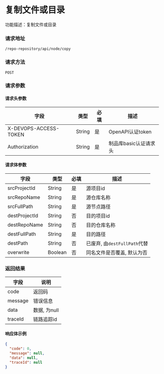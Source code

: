 # 复制文件或目录

功能描述：复制文件或目录

### 请求地址

```
/repo-repository/api/node/copy
```

### 请求方法

`POST`

### 请求参数

#### 请求头参数

| 字段                  | 类型   | 必填 | 描述                  |
| --------------------- | ------ | ---- | --------------------- |
| X-DEVOPS-ACCESS-TOKEN | String | 是   | OpenAPI认证token      |
| Authorization         | String | 是   | 制品库basic认证请求头 |

#### 请求体参数

| 字段            | 类型      | 必填  | 描述                     |
|---------------|---------|-----|------------------------|
| srcProjectId  | String  | 是   | 源项目id                  |
| srcRepoName   | String  | 是   | 源仓库名称                  |
| srcFullPath   | String  | 是   | 源节点路径                  |
| destProjectId | String  | 否   | 目的项目id                 |
| destRepoName  | String  | 否   | 目的仓库名称                 |
| destFullPath  | String  | 是   | 目的路径                   |
| destPath      | String  | 否   | 已废弃, 由`destFullPath`代替 |
| overwrite     | Boolean | 否   | 同名文件是否覆盖, 默认为否         |

### 返回结果

| 字段      | 说明        |
|---------|-----------|
| code    | 返回码       |
| message | 错误信息      |
| data    | 数据, 为null |
| traceId | 链路追踪id    |

#### 响应体示例

```json
{
  "code": 0,
  "message": null,
  "data": null,
  "traceId": null
}
```
